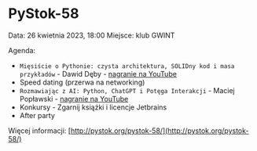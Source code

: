 # PyStok-58
Data: 26 kwietnia 2023, 18:00 Miejsce: klub GWINT

Agenda:

* `Mięsiście o Pythonie: czysta architektura, SOLIDny kod i masa przykładów` - Dawid Dęby - [nagranie na YouTube](https://www.youtube.com/watch?v=zL7U0W0IG10)
* Speed dating (przerwa na networking)
* `Rozmawiając z AI: Python, ChatGPT i Potęga Interakcji` - Maciej Popławski - [nagranie na YouTube](https://www.youtube.com/watch?v=dRKjcTio0Z0)
* Konkursy - Zgarnij książki i licencje Jetbrains
* After party

Więcej informacji: [http://pystok.org/pystok-58/](http://pystok.org/pystok-58/)

